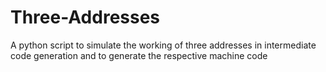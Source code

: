 # Three-Addresses
A python script to simulate the working of three addresses in intermediate code generation and to generate the respective machine code
